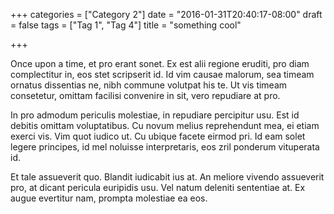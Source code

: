 +++
categories = ["Category 2"]
date = "2016-01-31T20:40:17-08:00"
draft = false
tags = ["Tag 1", "Tag 4"]
title = "something cool"

+++

Once upon a time, et pro erant sonet. Ex est alii regione eruditi, pro diam complectitur in, eos stet scripserit id. Id vim causae malorum, sea timeam ornatus dissentias ne, nibh commune volutpat his te. Ut vis timeam consetetur, omittam facilisi convenire in sit, vero repudiare at pro.

In pro admodum periculis molestiae, in repudiare percipitur usu. Est id debitis omittam voluptatibus. Cu novum melius reprehendunt mea, ei etiam exerci vis. Vim quot iudico ut. Cu ubique facete eirmod pri. Id eam solet legere principes, id mel noluisse interpretaris, eos zril ponderum vituperata id.

Et tale assueverit quo. Blandit iudicabit ius at. An meliore vivendo assueverit pro, at dicant pericula euripidis usu. Vel natum deleniti sententiae at. Ex augue evertitur nam, prompta molestiae ea eos.
